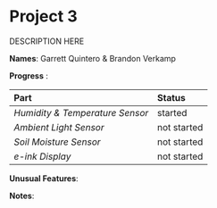# Project 3
DESCRIPTION HERE

**Names**:
Garrett Quintero & Brandon Verkamp

__**Progress**__ :

Part | Status
:--- | :---
*Humidity & Temperature Sensor* | started
*Ambient Light Sensor*			| not started
*Soil Moisture Sensor*			| not started
*e-ink Display*					| not started


**Unusual Features**:

**Notes**: